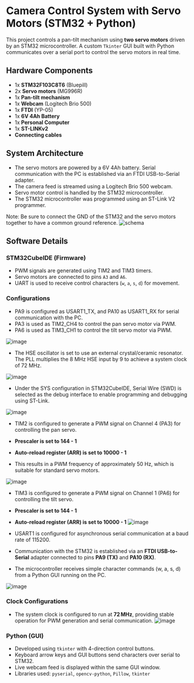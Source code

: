 # Camera Control System with Servo Motors (STM32 + Python)

This project controls a pan-tilt mechanism using **two servo motors** driven by an STM32 microcontroller. A custom `Tkinter` GUI built with Python communicates over a serial port to control the servo motors in real time.

## Hardware Components

- 1x **STM32F103C8T6** (Bluepill)
- 2x **Servo motors** (MG996R)
- 1x **Pan-tilt mechanism**
- 1x **Webcam** (Logitech Brio 500)
- 1x **FTDI** (YP-05)
- 1x **6V 4Ah Battery**
- 1x **Personal Computer**
- 1x **ST-LINKv2** 
- **Connecting cables**
## System Architecture
- The servo motors are powered by a 6V 4Ah battery. Serial communication with the PC is established via an FTDI USB-to-Serial adapter.
- The camera feed is streamed using a Logitech Brio 500 webcam.
- Servo motor control is handled by the STM32 microcontroller.
- The STM32 microcontroller was programmed using an ST-Link V2 programmer.

Note: Be sure to connect the GND of the STM32 and the servo motors together to have a common ground reference.
![schema](https://github.com/user-attachments/assets/86e5ada0-e938-468c-acbc-101e327746f3)
## Software Details

### STM32CubeIDE (Firmware)
- PWM signals are generated using TIM2 and TIM3 timers.
- Servo motors are connected to pins `A3` and `A6`.
- UART is used to receive control characters (`w`, `a`, `s`, `d`) for movement.
### Configurations
- PA9 is configured as USART1_TX, and PA10 as USART1_RX for serial communication with the PC.
- PA3 is used as TIM2_CH4 to control the pan servo motor via PWM.
- PA6 is used as TIM3_CH1 to control the tilt servo motor via PWM.

![image](https://github.com/user-attachments/assets/a3faf8cb-6189-4fe1-805a-e0b86ae9e60f)


- The HSE oscillator is set to use an external crystal/ceramic resonator. The PLL multiplies the 8 MHz HSE input by 9 to achieve a system clock of 72 MHz.

![image](https://github.com/user-attachments/assets/d0643ebf-f0db-40d8-843f-f8f16934f38a)


- Under the SYS configuration in STM32CubeIDE, Serial Wire (SWD) is selected as the debug interface to enable programming and debugging using ST-Link.

![image](https://github.com/user-attachments/assets/48e6746e-8d1b-4fdf-8d5e-c5efa6d8d4be)


- TIM2 is configured to generate a PWM signal on Channel 4 (PA3) for controlling the pan servo.

- **Prescaler is set to 144 - 1**
- **Auto-reload register (ARR) is set to 10000 - 1**
- This results in a PWM frequency of approximately 50 Hz, which is suitable for standard servo motors.

![image](https://github.com/user-attachments/assets/7078c58f-fe01-40fe-abe4-4e21668f0ce1)

- TIM3 is configured to generate a PWM signal on Channel 1 (PA6) for controlling the tilt servo.

- **Prescaler is set to 144 - 1**
- **Auto-reload register (ARR) is set to 10000 - 1**
![image](https://github.com/user-attachments/assets/b5d7e06d-e51f-469d-bc75-8d8bdc56f9df)


- USART1 is configured for asynchronous serial communication at a baud rate of 115200.
- Communication with the STM32 is established via an **FTDI USB-to-Serial** adapter connected to pins **PA9 (TX)** and **PA10 (RX)**.

- The microcontroller receives simple character commands (w, a, s, d) from a Python GUI running on the PC.

![image](https://github.com/user-attachments/assets/a26474ff-ef6d-4986-83af-d90b1ddc7ef9)


### Clock Configurations

- The system clock is configured to run at **72 MHz**, providing stable operation for PWM generation and serial communication.
![image](https://github.com/user-attachments/assets/d9d73a2c-e362-42d3-b541-dd2760e1f8bb)


### Python (GUI)
- Developed using `tkinter` with 4-direction control buttons.
- Keyboard arrow keys and GUI buttons send characters over serial to STM32.
- Live webcam feed is displayed within the same GUI window.
- Libraries used: `pyserial`, `opencv-python`, `Pillow`, `tkinter`

